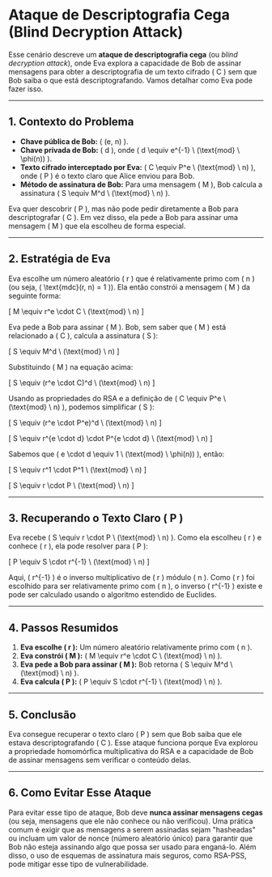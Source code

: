 # Ataque de Descriptografia Cega (Blind Decryption Attack)

Esse cenário descreve um **ataque de descriptografia cega** (ou *blind decryption attack*), onde Eva explora a capacidade de Bob de assinar mensagens para obter a descriptografia de um texto cifrado \( C \) sem que Bob saiba o que está descriptografando. Vamos detalhar como Eva pode fazer isso.

---

## 1. Contexto do Problema

- **Chave pública de Bob:** \( (e, n) \).
- **Chave privada de Bob:** \( d \), onde \( d \equiv e^{-1} \ (\text{mod} \ \phi(n)) \).
- **Texto cifrado interceptado por Eva:** \( C \equiv P^e \ (\text{mod} \ n) \), onde \( P \) é o texto claro que Alice enviou para Bob.
- **Método de assinatura de Bob:** Para uma mensagem \( M \), Bob calcula a assinatura \( S \equiv M^d \ (\text{mod} \ n) \).

Eva quer descobrir \( P \), mas não pode pedir diretamente a Bob para descriptografar \( C \). Em vez disso, ela pede a Bob para assinar uma mensagem \( M \) que ela escolheu de forma especial.

---

## 2. Estratégia de Eva

Eva escolhe um número aleatório \( r \) que é relativamente primo com \( n \) (ou seja, \( \text{mdc}(r, n) = 1 \)). Ela então constrói a mensagem \( M \) da seguinte forma:

\[
M \equiv r^e \cdot C \ (\text{mod} \ n)
\]

Eva pede a Bob para assinar \( M \). Bob, sem saber que \( M \) está relacionado a \( C \), calcula a assinatura \( S \):

\[
S \equiv M^d \ (\text{mod} \ n)
\]

Substituindo \( M \) na equação acima:

\[
S \equiv (r^e \cdot C)^d \ (\text{mod} \ n)
\]

Usando as propriedades do RSA e a definição de \( C \equiv P^e \ (\text{mod} \ n) \), podemos simplificar \( S \):

\[
S \equiv (r^e \cdot P^e)^d \ (\text{mod} \ n)
\]

\[
S \equiv r^{e \cdot d} \cdot P^{e \cdot d} \ (\text{mod} \ n)
\]

Sabemos que \( e \cdot d \equiv 1 \ (\text{mod} \ \phi(n)) \), então:

\[
S \equiv r^1 \cdot P^1 \ (\text{mod} \ n)
\]

\[
S \equiv r \cdot P \ (\text{mod} \ n)
\]

---

## 3. Recuperando o Texto Claro \( P \)

Eva recebe \( S \equiv r \cdot P \ (\text{mod} \ n) \). Como ela escolheu \( r \) e conhece \( r \), ela pode resolver para \( P \):

\[
P \equiv S \cdot r^{-1} \ (\text{mod} \ n)
\]

Aqui, \( r^{-1} \) é o inverso multiplicativo de \( r \) módulo \( n \). Como \( r \) foi escolhido para ser relativamente primo com \( n \), o inverso \( r^{-1} \) existe e pode ser calculado usando o algoritmo estendido de Euclides.

---

## 4. Passos Resumidos

1. **Eva escolhe \( r \):** Um número aleatório relativamente primo com \( n \).
2. **Eva constrói \( M \):** \( M \equiv r^e \cdot C \ (\text{mod} \ n) \).
3. **Eva pede a Bob para assinar \( M \):** Bob retorna \( S \equiv M^d \ (\text{mod} \ n) \).
4. **Eva calcula \( P \):** \( P \equiv S \cdot r^{-1} \ (\text{mod} \ n) \).

---

## 5. Conclusão

Eva consegue recuperar o texto claro \( P \) sem que Bob saiba que ele estava descriptografando \( C \). Esse ataque funciona porque Eva explorou a propriedade homomórfica multiplicativa do RSA e a capacidade de Bob de assinar mensagens sem verificar o conteúdo delas.

---

## 6. Como Evitar Esse Ataque

Para evitar esse tipo de ataque, Bob deve **nunca assinar mensagens cegas** (ou seja, mensagens que ele não conhece ou não verificou). Uma prática comum é exigir que as mensagens a serem assinadas sejam "hasheadas" ou incluam um valor de nonce (número aleatório único) para garantir que Bob não esteja assinando algo que possa ser usado para enganá-lo. Além disso, o uso de esquemas de assinatura mais seguros, como RSA-PSS, pode mitigar esse tipo de vulnerabilidade.
